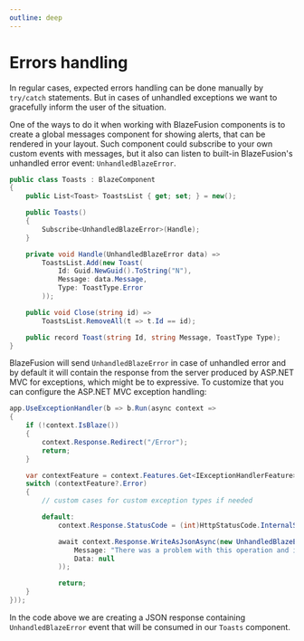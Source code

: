```yaml
---
outline: deep
---
```


# Errors handling

In regular cases, expected errors handling can be done manually by `try/catch` statements.
But in cases of unhandled exceptions we want to gracefully inform the user of the situation.

One of the ways to do it when working with BlazeFusion components is to create a global messages
component for showing alerts, that can be rendered in your layout. Such component could
subscribe to your own custom events with messages, but it also can listen to built-in
BlazeFusion's unhandled error event: `UnhandledBlazeError`.

```c#
public class Toasts : BlazeComponent
{
    public List<Toast> ToastsList { get; set; } = new();

    public Toasts()
    {
        Subscribe<UnhandledBlazeError>(Handle);
    }

    private void Handle(UnhandledBlazeError data) =>
        ToastsList.Add(new Toast(
            Id: Guid.NewGuid().ToString("N"),
            Message: data.Message,
            Type: ToastType.Error
        ));

    public void Close(string id) =>
        ToastsList.RemoveAll(t => t.Id == id);

    public record Toast(string Id, string Message, ToastType Type);
}
```

BlazeFusion will send `UnhandledBlazeError` in case of unhandled error and by default
it will contain the response from the server produced by ASP.NET MVC for exceptions,
which might be to expressive. To customize that you can configure the ASP.NET MVC exception
handling:

```c#
app.UseExceptionHandler(b => b.Run(async context =>
{
    if (!context.IsBlaze())
    {
        context.Response.Redirect("/Error");
        return;
    }

    var contextFeature = context.Features.Get<IExceptionHandlerFeature>();
    switch (contextFeature?.Error)
    {
        // custom cases for custom exception types if needed

        default:
            context.Response.StatusCode = (int)HttpStatusCode.InternalServerError;

            await context.Response.WriteAsJsonAsync(new UnhandledBlazeError(
                Message: "There was a problem with this operation and it wasn't finished",
                Data: null
            ));

            return;
    }
}));
```

In the code above we are creating a JSON response containing `UnhandledBlazeError` event that
will be consumed in our `Toasts` component.
